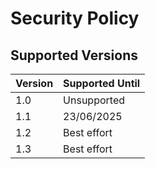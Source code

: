 # Security Policy

## Supported Versions

| Version | Supported Until |
| ------- | --------------- |
| 1.0     | Unsupported     |
| 1.1     | 23/06/2025      |
| 1.2     | Best effort     |
| 1.3     | Best effort     |
